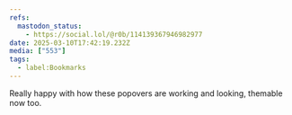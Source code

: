 ```yaml
---
refs:
  mastodon_status:
    - https://social.lol/@r0b/114139367946982977
date: 2025-03-10T17:42:19.232Z
media: ["553"]
tags:
  - label:Bookmarks
---
```


Really happy with how these popovers are working and looking, themable now too.
